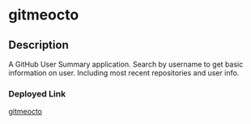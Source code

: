 # gitmeocto

## Description
A GitHub User Summary application. Search by username to get basic information on user. Including most recent repositories and user info. 

### Deployed Link
[gitmeocto](https://main.d1rawf7z427x2j.amplifyapp.com/)
